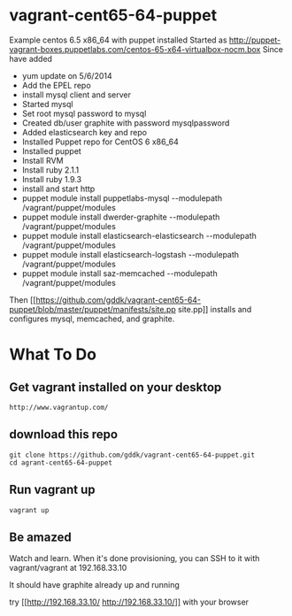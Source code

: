 vagrant-cent65-64-puppet
========================

Example centos 6.5 x86_64 with puppet installed
Started as http://puppet-vagrant-boxes.puppetlabs.com/centos-65-x64-virtualbox-nocm.box
Since have added
+ yum update on 5/6/2014
+ Add the EPEL repo
+ install mysql client and server
+ Started mysql
+ Set root mysql password to mysql
+ Created db/user graphite with password mysqlpassword
+ Added elasticsearch key and repo
+ Installed Puppet repo for CentOS 6 x86_64
+ Installed puppet
+ Install RVM
+ Install ruby 2.1.1
+ Install ruby 1.9.3
+ install and start http
+ puppet module install puppetlabs-mysql --modulepath /vagrant/puppet/modules
+ puppet module install dwerder-graphite --modulepath /vagrant/puppet/modules
+ puppet module install elasticsearch-elasticsearch --modulepath /vagrant/puppet/modules
+ puppet module install elasticsearch-logstash --modulepath /vagrant/puppet/modules
+ puppet module install saz-memcached --modulepath /vagrant/puppet/modules

Then [[https://github.com/gddk/vagrant-cent65-64-puppet/blob/master/puppet/manifests/site.pp site.pp]] installs and configures mysql, memcached, and graphite.


# What To Do

## Get vagrant installed on your desktop
```
http://www.vagrantup.com/
```

## download this repo
```
git clone https://github.com/gddk/vagrant-cent65-64-puppet.git
cd agrant-cent65-64-puppet
```

## Run vagrant up
```
vagrant up
```

## Be amazed
Watch and learn.  When it's done provisioning, you can SSH to it with vagrant/vagrant at 192.168.33.10

It should have graphite already up and running

try [[http://192.168.33.10/ http://192.168.33.10/]] with your browser

